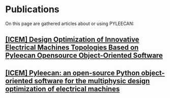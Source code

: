 Publications
============

On this page are gathered articles about or using PYLEECAN:

[[ICEM] Design Optimization of Innovative Electrical Machines Topologies Based on Pyleecan Opensource Object-Oriented Software](icem.2020.md)
-------------------------------------------------------------------------------------------------------------------------------

[[ICEM] Pyleecan: an open-source Python object-oriented software for the multiphysic design optimization of electrical machines](icem.2018.md)
--------------------------------------------------------------------------------------------------------------------------------

